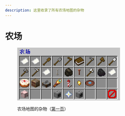 ```yaml
---
description: 这里收录了所有农场地图的杂物
---
```


# 农场

<figure><img src="../../.gitbook/assets/image (95).png" alt=""><figcaption><p>农场地图的杂物（<a href="../../xin-shou-kuai-su-shang-shou/you-xi-liu-cheng/zhan-qian-zhun-bei/xi-tong-shang-dian.md">第一页</a>）</p></figcaption></figure>
